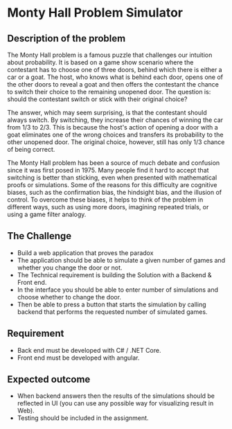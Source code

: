 # Monty Hall Problem Simulator

## Description of the problem
The Monty Hall problem is a famous puzzle that challenges our intuition about probability. It is based on a game show scenario where the contestant has to choose one of three doors, behind which there is either a car or a goat. The host, who knows what is behind each door, opens one of the other doors to reveal a goat and then offers the contestant the chance to switch their choice to the remaining unopened door. The question is: should the contestant switch or stick with their original choice?

The answer, which may seem surprising, is that the contestant should always switch. By switching, they increase their chances of winning the car from 1/3 to 2/3. This is because the host's action of opening a door with a goat eliminates one of the wrong choices and transfers its probability to the other unopened door. The original choice, however, still has only 1/3 chance of being correct.

The Monty Hall problem has been a source of much debate and confusion since it was first posed in 1975. Many people find it hard to accept that switching is better than sticking, even when presented with mathematical proofs or simulations. Some of the reasons for this difficulty are cognitive biases, such as the confirmation bias, the hindsight bias, and the illusion of control. To overcome these biases, it helps to think of the problem in different ways, such as using more doors, imagining repeated trials, or using a game filter analogy.

## The Challenge
* Build a web application that proves the paradox
* The application should be able to simulate a given number of games and whether you change the door or not.
* The Technical requirement is building the Solution with a Backend & Front end.
* In the interface you should be able to enter number of simulations and choose whether to change the door.
* Then be able to press a button that starts the simulation by calling backend that performs the requested number of simulated games.

## Requirement
* Back end must be developed with C# / .NET Core.
* Front end must be developed with angular.

## Expected outcome
* When backend answers then the results of the simulations should be reflected in UI (you can use any possible way for visualizing result in Web).
* Testing should be included in the assignment.
